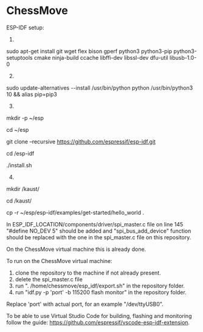 # ChessMove

ESP-IDF setup:

1) 
sudo apt-get install git wget flex bison gperf python3 python3-pip python3-setuptools cmake ninja-build ccache libffi-dev libssl-dev dfu-util libusb-1.0-0 

2) 
sudo update-alternatives --install /usr/bin/python python /usr/bin/python3 10 && alias pip=pip3

3) 
mkdir -p ~/esp

cd ~/esp 

git clone –recursive https://github.com/espressif/esp-idf.git 

cd /esp-idf 

./install.sh 

4)
mkdir /kaust/ 

cd /kaust/ 

cp -r ~/esp/esp-idf/examples/get-started/hello_world . 


In ESP_IDF_LOCATION/components/driver/spi_master.c file on line 145 "#define NO_DEV 5" should be added and "spi_bus_add_device" function should be replaced with the one in the spi_master.c file on this repository.

On the ChessMove virtual machine this is already done.

To run on the ChessMove virtual machine:

1) clone the repository to the machine if not already present.
2) delete the spi_master.c file
3) run ". /home/chessmove/esp_idf/export.sh" in the repository folder.
4) run "idf.py -p 'port' -b 115200 flash monitor" in the repository folder.
  
Replace 'port' with actual port, for an example "/dev/ttyUSB0".

To be able to use Virtual Studio Code for building, flashing and monitoring follow the guide: https://github.com/espressif/vscode-esp-idf-extension.
